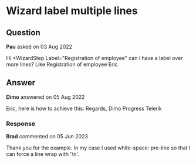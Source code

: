 # Wizard label multiple lines

## Question

**Pau** asked on 03 Aug 2022

Hi <WizardStep Label="Registration of employee" can i have a label over more lines? Like Registration of employee Eric

## Answer

**Dimo** answered on 05 Aug 2022

Eric, here is how to achieve this: <TelerikWizard Class="multiline-stepper" /> <style>.multiline-stepper.k-stepper.k-step-link,.multiline-stepper.k-stepper.k-step-text { white-space: normal;
} </style> Regards, Dimo Progress Telerik

### Response

**Brad** commented on 05 Jun 2023

Thank you for the example. In my case I used white-space: pre-line so that I can force a line wrap with '\n'.
